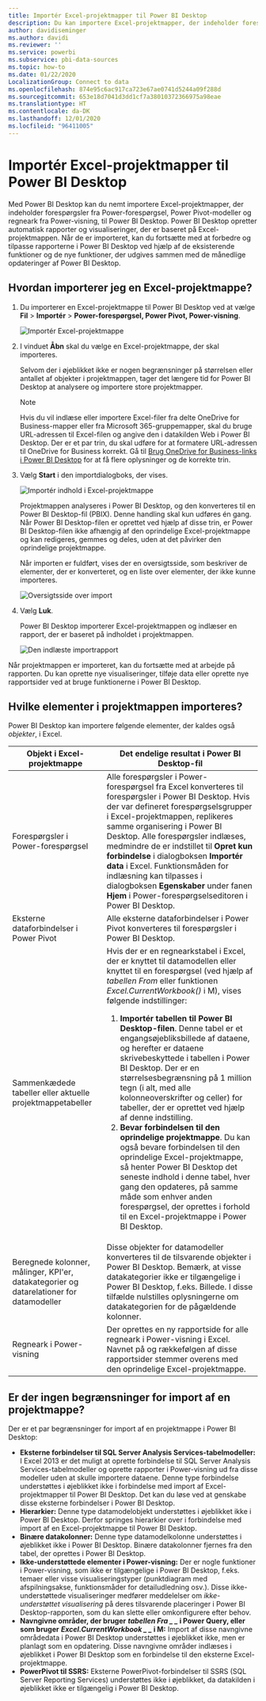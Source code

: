 ```yaml
---
title: Importér Excel-projektmapper til Power BI Desktop
description: Du kan importere Excel-projektmapper, der indeholder forespørgsler fra Power-forespørgsel, Power Pivot-modeller og regneark fra Power-visning, til Power BI Desktop.
author: davidiseminger
ms.author: davidi
ms.reviewer: ''
ms.service: powerbi
ms.subservice: pbi-data-sources
ms.topic: how-to
ms.date: 01/22/2020
LocalizationGroup: Connect to data
ms.openlocfilehash: 874e95c6ac917ca723e67ae0741d5244a09f288d
ms.sourcegitcommit: 653e18d7041d3dd1cf7a38010372366975a98eae
ms.translationtype: HT
ms.contentlocale: da-DK
ms.lasthandoff: 12/01/2020
ms.locfileid: "96411005"
---
```

# <a name="import-excel-workbooks-into-power-bi-desktop"></a>Importér Excel-projektmapper til Power BI Desktop
Med Power BI Desktop kan du nemt importere Excel-projektmapper, der indeholder forespørgsler fra Power-forespørgsel, Power Pivot-modeller og regneark fra Power-visning, til Power BI Desktop. Power BI Desktop opretter automatisk rapporter og visualiseringer, der er baseret på Excel-projektmappen. Når de er importeret, kan du fortsætte med at forbedre og tilpasse rapporterne i Power BI Desktop ved hjælp af de eksisterende funktioner og de nye funktioner, der udgives sammen med de månedlige opdateringer af Power BI Desktop.

## <a name="how-do-i-import-an-excel-workbook"></a>Hvordan importerer jeg en Excel-projektmappe?
1. Du importerer en Excel-projektmappe til Power BI Desktop ved at vælge **Fil** > **Importér** > **Power-forespørgsel, Power Pivot, Power-visning**.

   ![Importér Excel-projektmappe](media/desktop-import-excel-workbooks/importexceltopbi_1.png)


2. I vinduet **Åbn** skal du vælge en Excel-projektmappe, der skal importeres. 

   Selvom der i øjeblikket ikke er nogen begrænsninger på størrelsen eller antallet af objekter i projektmappen, tager det længere tid for Power BI Desktop at analysere og importere store projektmapper.

   > [!NOTE]
   > Hvis du vil indlæse eller importere Excel-filer fra delte OneDrive for Business-mapper eller fra Microsoft 365-gruppemapper, skal du bruge URL-adressen til Excel-filen og angive den i datakilden Web i Power BI Desktop. Der er et par trin, du skal udføre for at formatere URL-adressen til OneDrive for Business korrekt. Gå til [Brug OneDrive for Business-links i Power BI Desktop](desktop-use-onedrive-business-links.md) for at få flere oplysninger og de korrekte trin.
   > 
   > 

3. Vælg **Start** i den importdialogboks, der vises.

   ![Importér indhold i Excel-projektmappe](media/desktop-import-excel-workbooks/import-excel-power-bi-5.png)


   Projektmappen analyseres i Power BI Desktop, og den konverteres til en Power BI Desktop-fil (PBIX). Denne handling skal kun udføres én gang. Når Power BI Desktop-filen er oprettet ved hjælp af disse trin, er Power BI Desktop-filen ikke afhængig af den oprindelige Excel-projektmappe og kan redigeres, gemmes og deles, uden at det påvirker den oprindelige projektmappe.

   Når importen er fuldført, vises der en oversigtsside, som beskriver de elementer, der er konverteret, og en liste over elementer, der ikke kunne importeres.

   ![Oversigtsside over import](media/desktop-import-excel-workbooks/importexceltopbi_3.png)

4. Vælg **Luk**. 

   Power BI Desktop importerer Excel-projektmappen og indlæser en rapport, der er baseret på indholdet i projektmappen.

   ![Den indlæste importrapport](media/desktop-import-excel-workbooks/importexceltopbi_4.png)

Når projektmappen er importeret, kan du fortsætte med at arbejde på rapporten. Du kan oprette nye visualiseringer, tilføje data eller oprette nye rapportsider ved at bruge funktionerne i Power BI Desktop.

## <a name="which-workbook-elements-are-imported"></a>Hvilke elementer i projektmappen importeres?
Power BI Desktop kan importere følgende elementer, der kaldes også *objekter*, i Excel.

| Objekt i Excel-projektmappe | Det endelige resultat i Power BI Desktop-fil |
| --- | --- |
| Forespørgsler i Power-forespørgsel |Alle forespørgsler i Power-forespørgsel fra Excel konverteres til forespørgsler i Power BI Desktop. Hvis der var defineret forespørgselsgrupper i Excel-projektmappen, replikeres samme organisering i Power BI Desktop. Alle forespørgsler indlæses, medmindre de er indstillet til **Opret kun forbindelse** i dialogboksen **Importér data** i Excel. Funktionsmåden for indlæsning kan tilpasses i dialogboksen **Egenskaber** under fanen **Hjem** i Power-forespørgselseditoren i Power BI Desktop. |
| Eksterne dataforbindelser i Power Pivot |Alle eksterne dataforbindelser i Power Pivot konverteres til forespørgsler i Power BI Desktop. |
| Sammenkædede tabeller eller aktuelle projektmappetabeller |Hvis der er en regnearkstabel i Excel, der er knyttet til datamodellen eller knyttet til en forespørgsel (ved hjælp af *tabellen From* eller funktionen *Excel.CurrentWorkbook()* i M), vises følgende indstillinger: <ol><li><b>Importér tabellen til Power BI Desktop-filen</b>. Denne tabel er et engangsøjebliksbillede af dataene, og herefter er dataene skrivebeskyttede i tabellen i Power BI Desktop. Der er en størrelsesbegrænsning på 1 million tegn (i alt, med alle kolonneoverskrifter og celler) for tabeller, der er oprettet ved hjælp af denne indstilling.</li><li><b>Bevar forbindelsen til den oprindelige projektmappe</b>. Du kan også bevare forbindelsen til den oprindelige Excel-projektmappe, så henter Power BI Desktop det seneste indhold i denne tabel, hver gang den opdateres, på samme måde som enhver anden forespørgsel, der oprettes i forhold til en Excel-projektmappe i Power BI Desktop.</li></ul> |
| Beregnede kolonner, målinger, KPI'er, datakategorier og datarelationer for datamodeller |Disse objekter for datamodeller konverteres til de tilsvarende objekter i Power BI Desktop. Bemærk, at visse datakategorier ikke er tilgængelige i Power BI Desktop, f.eks. Billede. I disse tilfælde nulstilles oplysningerne om datakategorien for de pågældende kolonner. |
| Regneark i Power-visning |Der oprettes en ny rapportside for alle regneark i Power-visning i Excel. Navnet på og rækkefølgen af disse rapportsider stemmer overens med den oprindelige Excel-projektmappe. |

## <a name="are-there-any-limitations-to-importing-a-workbook"></a>Er der ingen begrænsninger for import af en projektmappe?
Der er et par begrænsninger for import af en projektmappe i Power BI Desktop:

* **Eksterne forbindelser til SQL Server Analysis Services-tabelmodeller:** I Excel 2013 er det muligt at oprette forbindelse til SQL Server Analysis Services-tabelmodeller og oprette rapporter i Power-visning ud fra disse modeller uden at skulle importere dataene. Denne type forbindelse understøttes i øjeblikket ikke i forbindelse med import af Excel-projektmapper til Power BI Desktop. Det kan du løse ved at genskabe disse eksterne forbindelser i Power BI Desktop.
* **Hierarkier:** Denne type datamodelobjekt understøttes i øjeblikket ikke i Power BI Desktop. Derfor springes hierarkier over i forbindelse med import af en Excel-projektmappe til Power BI Desktop.
* **Binære datakolonner:** Denne type datamodelkolonne understøttes i øjeblikket ikke i Power BI Desktop. Binære datakolonner fjernes fra den tabel, der oprettes i Power BI Desktop.
* **Ikke-understøttede elementer i Power-visning:** Der er nogle funktioner i Power-visning, som ikke er tilgængelige i Power BI Desktop, f.eks. temaer eller visse visualiseringstyper (punktdiagram med afspilningsakse, funktionsmåder for detailudledning osv.). Disse ikke-understøttede visualiseringer medfører meddelelser om *ikke-understøttet visualisering* på deres tilsvarende placeringer i Power BI Desktop-rapporten, som du kan slette eller omkonfigurere efter behov.
* **Navngivne områder, der bruger** **_tabellen Fra_ *_ _* i Power Query, eller som bruger** **_Excel.CurrentWorkbook_ *_ _* i M:** Import af disse navngivne områdedata i Power BI Desktop understøttes i øjeblikket ikke, men er planlagt som en opdatering. Disse navngivne områder indlæses i øjeblikket i Power BI Desktop som en forbindelse til den eksterne Excel-projektmappe.
* **PowerPivot til SSRS:** Eksterne PowerPivot-forbindelser til SSRS (SQL Server Reporting Services) understøttes ikke i øjeblikket, da datakilden i øjeblikket ikke er tilgængelig i Power BI Desktop.

